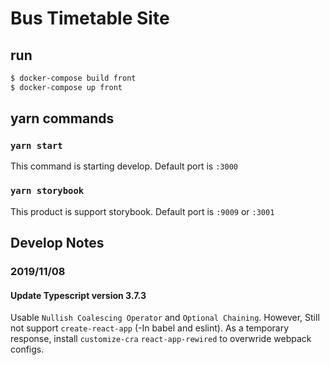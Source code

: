 # Bus Timetable Site

## run

```bash
$ docker-compose build front
$ docker-compose up front
```

## yarn commands

### `yarn start`

This command is starting develop.
Default port is `:3000`

### `yarn storybook`

This product is support storybook.
Default port is `:9009` or `:3001`

## Develop Notes

### 2019/11/08

#### Update Typescript version 3.7.3

Usable `Nullish Coalescing Operator` and `Optional Chaining`.
However, Still not support `create-react-app` (-In babel and eslint).
As a temporary response, install `customize-cra` `react-app-rewired` to overwride webpack configs.
